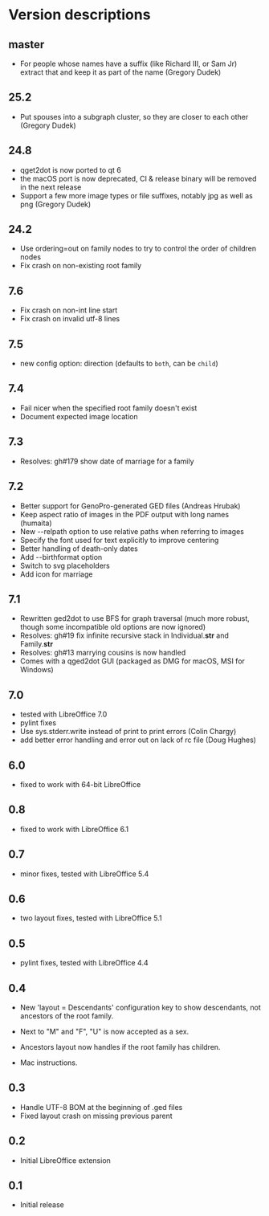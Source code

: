 # Version descriptions

## master

- For people whose names have a suffix (like Richard III, or Sam Jr) extract that and keep it as part of the name (Gregory Dudek)

## 25.2

- Put spouses into a subgraph cluster, so they are closer to each other (Gregory Dudek)

## 24.8

- qget2dot is now ported to qt 6
- the macOS port is now deprecated, CI & release binary will be removed in the next release
- Support a few more image types or file suffixes, notably jpg as well as png (Gregory Dudek)

## 24.2

- Use ordering=out on family nodes to try to control the order of children nodes
- Fix crash on non-existing root family

## 7.6

- Fix crash on non-int line start
- Fix crash on invalid utf-8 lines

## 7.5

- new config option: direction (defaults to `both`, can be `child`)

## 7.4

- Fail nicer when the specified root family doesn't exist
- Document expected image location

## 7.3

- Resolves: gh#179 show date of marriage for a family

## 7.2

- Better support for GenoPro-generated GED files (Andreas Hrubak)
- Keep aspect ratio of images in the PDF output with long names (humaita)
- New --relpath option to use relative paths when referring to images
- Specify the font used for text explicitly to improve centering
- Better handling of death-only dates
- Add --birthformat option
- Switch to svg placeholders
- Add icon for marriage

## 7.1

- Rewritten ged2dot to use BFS for graph traversal (much more robust, though some incompatible old
  options are now ignored)
- Resolves: gh#19 fix infinite recursive stack in Individual.__str__ and Family.__str__
- Resolves: gh#13 marrying cousins is now handled
- Comes with a qged2dot GUI (packaged as DMG for macOS, MSI for Windows)

## 7.0

- tested with LibreOffice 7.0
- pylint fixes
- Use sys.stderr.write instead of print to print errors (Colin Chargy)
- add better error handling and error out on lack of rc file (Doug Hughes)

## 6.0

- fixed to work with 64-bit LibreOffice

## 0.8

- fixed to work with LibreOffice 6.1

## 0.7

- minor fixes, tested with LibreOffice 5.4

## 0.6

- two layout fixes, tested with LibreOffice 5.1

## 0.5

- pylint fixes, tested with LibreOffice 4.4

## 0.4

- New 'layout = Descendants' configuration key to show descendants, not ancestors of the root family.

- Next to "M" and "F", "U" is now accepted as a sex.

- Ancestors layout now handles if the root family has children.

- Mac instructions.

## 0.3

- Handle UTF-8 BOM at the beginning of .ged files
- Fixed layout crash on missing previous parent

## 0.2

- Initial LibreOffice extension

## 0.1

- Initial release
